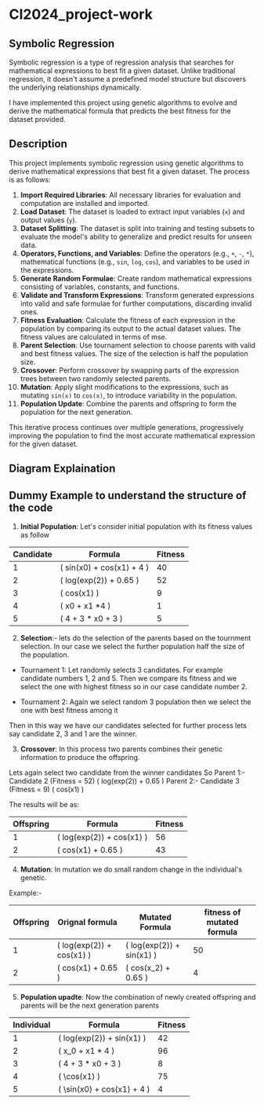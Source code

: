 # CI2024_project-work

## Symbolic Regression

Symbolic regression is a type of regression analysis that searches for mathematical expressions to best fit a given dataset. Unlike traditional regression, it doesn't assume a predefined model structure but discovers the underlying relationships dynamically.

I have implemented this project using genetic algorithms to evolve and derive the mathematical formula that predicts the best fitness for the dataset provided.

## Description

This project implements symbolic regression using genetic algorithms to derive mathematical expressions that best fit a given dataset. The process is as follows:

1. **Import Required Libraries**: All necessary libraries for evaluation and computation are installed and imported.
2. **Load Dataset**: The dataset is loaded to extract input variables (`x`) and output values (`y`).
3. **Dataset Splitting**: The dataset is split into training and testing subsets to evaluate the model's ability to generalize and predict results for unseen data.
4. **Operators, Functions, and Variables**: Define the operators (e.g., `+`, `-`, `*`), mathematical functions (e.g., `sin`, `log`, `cos`), and variables to be used in the expressions.
5. **Generate Random Formulae**: Create random mathematical expressions consisting of variables, constants, and functions.
6. **Validate and Transform Expressions**: Transform generated expressions into valid and safe formulae for further computations, discarding invalid ones.
7. **Fitness Evaluation**: Calculate the fitness of each expression in the population by comparing its output to the actual dataset values. The fitness values are calculated in terms of mse. 
8. **Parent Selection**: Use tournament selection to choose parents with valid and best fitness values. The size of the selection is half the population size.
9. **Crossover**: Perform crossover by swapping parts of the expression trees between two randomly selected parents.
10. **Mutation**: Apply slight modifications to the expressions, such as mutating `sin(x)` to `cos(x)`, to introduce variability in the population.
11. **Population Update**: Combine the parents and offspring to form the population for the next generation.

This iterative process continues over multiple generations, progressively improving the population to find the most accurate mathematical expression for the given dataset.

## Diagram Explaination 

## Dummy Example to understand the structure of the code
 
1. **Initial Population**: Let's consider initial population with its fitness values as follow

| Candidate | Formula                          | Fitness |
|-----------|----------------------------------|---------|
| 1         | \( sin(x0) + cos(x1) + 4 \) | 40      |
| 2         | \( log(exp(2)) + 0.65 \)      | 52      |
| 3         | \( cos(x1) \)                 | 9       |
| 4         | \( x0 + x1 *4 \)         | 1       |
| 5         | \( 4 + 3 * x0 + 3 \)       | 5       |


2. **Selection**:- lets do the selection of the parents based on the tournment selection. In our case we select the further population half the size of the population. 

- Tournament 1:
  Let randomly selects 3 candidates. For example candidate numbers 1, 2 and 5.
  Then we compare its fitness and we select the one with highest fitness so in our case candidate number 2.

- Tournament 2:
    Again we select random 3 population
    then we select the one with best fitness among it

Then in this way we have our candidates selected for further process lets say
candidate 2, 3 and 1 are the winner.

3. **Crossover**: In this process two parents combines their genetic information to produce the offspring.

Lets again select two candidate from the winner candidates
So Parent 1:- Candidate 2 (Fitness = 52) \( log(exp(2)) + 0.65 \)
   Parent 2:- Candidate 3 (Fitness = 9) \( cos(x1) \)

   The results will be as:

   | Offspring | Formula                          | Fitness|
   |-----------|----------------------------------|--------|
   | 1         | \( log(exp(2)) + cos(x1) \)      | 56     |
   | 2         | \( cos(x1) + 0.65 \)             | 43     |

4. **Mutation**: In mutation we do small random change in the individual's genetic.

Example:-

|Offspring | Orignal formula | Mutated Formula | fitness of mutated formula| 
|-----------|----------------------------------|----------------------------------|--------|
| 1         | \( log(exp(2)) + cos(x1) \) | \( log(exp(2)) + sin(x1) \)   | 50 |
|2         | \( cos(x1) + 0.65 \)  | \( cos(x_2) + 0.65 ) | 4|

5. **Population upadte**: Now the combination of newly created offspring and parents will be the next generation parents

| Individual | Formula                               | Fitness  |
|------------|---------------------------------------|----------|
| 1          | \( log(exp(2)) + sin(x1) \)       | 42 |
| 2          | \( x_0 + x1 * 4 \)              | 96 |
| 3          | \( 4 + 3 * x0 + 3 \)            | 8 |
| 4          | \( \cos(x1) \)                       | 75 |
| 5          | \( \sin(x0) + cos(x1) + 4 \)       | 4 |

  







